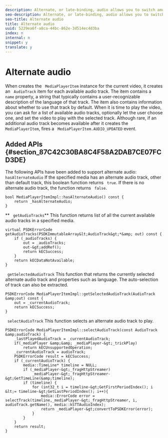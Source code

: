 ```yaml
---
description: Alternate, or late-binding, audio allows you to switch among available audio tracks for a video track. This way, users can select a language track when the video is played.
seo-description: Alternate, or late-binding, audio allows you to switch among available audio tracks for a video track. This way, users can select a language track when the video is played.
seo-title: Alternate audio
title: Alternate audio
uuid: 5229ea6f-a8ca-44bc-862e-3d514ec4d3ba
index: n
internal: n
snippet: y
translate: y
---
```


# Alternate audio


<a id="section_E4F9DC28A2944BD08B4190A7F98A8365"></a>

When  <!-- PH element: phrases/primetime-sdk-name --> creates the ` MediaPlayerItem` instance for the current video, it creates an ` AudioTrack` item for each available audio track. The item contains a ` name` property, a string that typically contains a user-recognizable description of the language of that track. The item also contains information about whether to use that track by default. 
When it is time to play the video, you can ask for a list of available audio tracks, optionally let the user choose one, and set the video to play with the selected track.
Although rare, if an additional audio track becomes available after it creates the ` MediaPlayerItem`,  <!-- PH element: phrases/primetime-sdk-name --> fires a ` MediaPlayerItem.AUDIO_UPDATED` event.

## Added APIs {#section_87C42C30BA8C4F58A2DAB7CE07FCD3DE}

The following APIs have been added to support alternate audio:
` hasAlternateAudio` 
If the specified media has an alternate audio track, other than default track, this boolean function returns ` true`. If there is no alternate audio track, the function returns ` false`. 
```
bool MediaPlayerItemImpl::hasAlternateAudio() const { 
    return _hasAlternateAudio; 
}
```

** ` getAudioTracks`** 
This function returns list of all the current available audio tracks in a specified media. 
```
virtual PSDKErrorCode getAudioTracks(PSDKImmutableArray&lt;AudioTrack&gt;*&amp; out) const { 
    if (_audioTracks) { 
        out = _audioTracks; 
        out-&gt;addRef(); 
        return kECSuccess; 
    } 
    return kECDataNotAvailable; 
} 

```

` getSelectedAudioTrack` 
This function that returns the currently selected alternate audio track and properties such as language. The auto-selection of track can also be extracted. 
```
PSDKErrorCode MediaPlayerItemImpl::getSelectedAudioTrack(AudioTrack &amp;out) const { 
    out = _currentAudioTrack; 
    return kECSuccess; 
}
```

` selectAudioTrack` 
This function selects an alternate audio track to play. 
```
PSDKErrorCode MediaPlayerItemImpl::selectAudioTrack(const AudioTrack &amp;audioTrack) { 
    _lastPlayedAudioTrack = _currentAudioTrack; 
    if(_mediaPlayer &amp;&amp; _mediaPlayer-&gt;_trickPlay) 
        return kECUnsupportedOperation; 
    _currentAudioTrack = audioTrack; 
    PSDKErrorCode result = kECSuccess; 
    if (_currentAudioTrack) { 
        media::TimeLine* timeline = NULL; 
        if (_mediaPlayer-&gt;_fragHttpStreamer) 
            _mediaPlayer-&gt;_fragHttpStreamer-&gt;GetTimeLine(&amp;timeline); 
        if (timeline) { 
            for (int32_t i = timeline-&gt;GetFirstPeriodIndex(); i &lt;= timeline-&gt;GetLastPeriodIndex(); i++){ 
                media::ErrorCode error = selectTrack(timeline,_mediaPlayer-&gt;_fragHttpStreamer, i, audioTrack.getName(), media::kSTTAudioIndex); 
                return _mediaPlayer-&gt;convertToPSDKError(error); 
            } 
        } 
    }   
    return result; 
}
```

